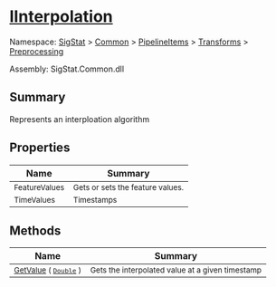 # [IInterpolation](./IInterpolation.md)

Namespace: [SigStat]() > [Common](./../../../README.md) > [PipelineItems]() > [Transforms]() > [Preprocessing](./README.md)

Assembly: SigStat.Common.dll

## Summary
Represents an interploation algorithm

## Properties

| Name | Summary | 
| --- | --- | 
| <sub>FeatureValues</sub><div style="pointer-events:none; cursor:default; width=500px;"></div>| <sub>Gets or sets the feature values.</sub>| <br>
| <sub>TimeValues</sub><div style="pointer-events:none; cursor:default; width=500px;"></div>| <sub>Timestamps</sub>| <br>


## Methods

| Name | Summary | 
| --- | --- | 
| <sub>[GetValue](./Methods/IInterpolation-100663762.md) ( [`Double`](https://docs.microsoft.com/en-us/dotnet/api/System.Double) )</sub><div style="pointer-events:none; cursor:default; width=500px;"></div>| <sub>Gets the interpolated value at a given timestamp</sub>| <br>


